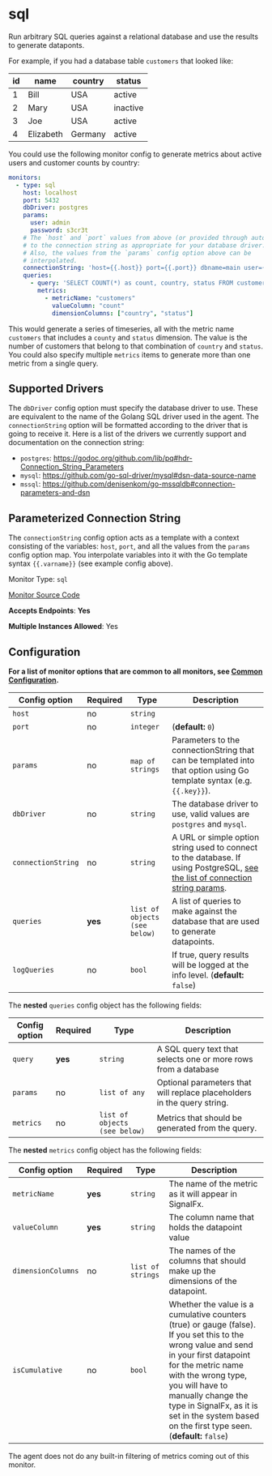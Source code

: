 <!--- GENERATED BY gomplate from scripts/docs/monitor-page.md.tmpl --->

# sql

Run arbitrary SQL queries against a relational database and use the results to generate dataponts.

For example, if you had a database table `customers` that looked like:

| id | name       | country | status   |
|----|------------|---------|----------|
| 1  | Bill       | USA     | active   |
| 2  | Mary       | USA     | inactive |
| 3  | Joe        | USA     | active   |
| 4  | Elizabeth  | Germany | active   |

You could use the following monitor config to generate metrics about active users and customer counts by country:

```yaml
monitors:
  - type: sql
    host: localhost
    port: 5432
    dbDriver: postgres
    params:
      user: admin
      password: s3cr3t
    # The `host` and `port` values from above (or provided through auto-discovery) should be interpolated
    # to the connection string as appropriate for your database driver.
    # Also, the values from the `params` config option above can be
    # interpolated.
    connectionString: 'host={{.host}} port={{.port}} dbname=main user={{.user}} password={{.password}} sslmode=disabled'
    queries:
      - query: 'SELECT COUNT(*) as count, country, status FROM customers GROUP BY country, status;'
        metrics:
          - metricName: "customers"
            valueColumn: "count"
            dimensionColumns: ["country", "status"]
```

This would generate a series of timeseries, all with the metric name
`customers` that includes a `county` and `status` dimension.  The value
is the number of customers that belong to that combination of `country`
and `status`.  You could also specify multiple `metrics` items to
generate more than one metric from a single query.

## Supported Drivers

The `dbDriver` config option must specify the database driver to use.
These are equivalent to the name of the Golang SQL driver used in the
agent.  The `connectionString` option will be formatted according to the
driver that is going to receive it.  Here is a list of the drivers we
currently support and documentation on the connection string:

  - `postgres`: https://godoc.org/github.com/lib/pq#hdr-Connection_String_Parameters
  - `mysql`: https://github.com/go-sql-driver/mysql#dsn-data-source-name
  - `mssql`: https://github.com/denisenkom/go-mssqldb#connection-parameters-and-dsn

## Parameterized Connection String

The `connectionString` config option acts as a template with a context
consisting of the variables: `host`, `port`, and all the values from
the `params` config option map.  You interpolate variables into it
with the Go template syntax `{{.varname}}` (see example config
above).


Monitor Type: `sql`

[Monitor Source Code](https://github.com/signalfx/signalfx-agent/tree/master/internal/monitors/sql)

**Accepts Endpoints**: **Yes**

**Multiple Instances Allowed**: Yes

## Configuration

**For a list of monitor options that are common to all monitors, see [Common
Configuration](../monitor-config.md#common-configuration).**


| Config option | Required | Type | Description |
| --- | --- | --- | --- |
| `host` | no | `string` |  |
| `port` | no | `integer` |  (**default:** `0`) |
| `params` | no | `map of strings` | Parameters to the connectionString that can be templated into that option using Go template syntax (e.g. `{{.key}}`). |
| `dbDriver` | no | `string` | The database driver to use, valid values are `postgres` and `mysql`. |
| `connectionString` | no | `string` | A URL or simple option string used to connect to the database. If using PostgreSQL, [see the list of connection string params](https://godoc.org/github.com/lib/pq#hdr-Connection_String_Parameters). |
| `queries` | **yes** | `list of objects (see below)` | A list of queries to make against the database that are used to generate datapoints. |
| `logQueries` | no | `bool` | If true, query results will be logged at the info level. (**default:** `false`) |


The **nested** `queries` config object has the following fields:

| Config option | Required | Type | Description |
| --- | --- | --- | --- |
| `query` | **yes** | `string` | A SQL query text that selects one or more rows from a database |
| `params` | no | `list of any` | Optional parameters that will replace placeholders in the query string. |
| `metrics` | no | `list of objects (see below)` | Metrics that should be generated from the query. |


The **nested** `metrics` config object has the following fields:

| Config option | Required | Type | Description |
| --- | --- | --- | --- |
| `metricName` | **yes** | `string` | The name of the metric as it will appear in SignalFx. |
| `valueColumn` | **yes** | `string` | The column name that holds the datapoint value |
| `dimensionColumns` | no | `list of strings` | The names of the columns that should make up the dimensions of the datapoint. |
| `isCumulative` | no | `bool` | Whether the value is a cumulative counters (true) or gauge (false).  If you set this to the wrong value and send in your first datapoint for the metric name with the wrong type, you will have to manually change the type in SignalFx, as it is set in the system based on the first type seen. (**default:** `false`) |



The agent does not do any built-in filtering of metrics coming out of this
monitor.


